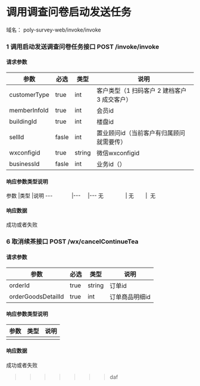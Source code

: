 # 调用调查问卷启动发送任务
域名：  poly-survey-web/invoke/invoke


### 1 调用启动发送调查问卷任务接口 POST  /invoke/invoke
#### 请求参数
参数            |必选     |类型     |说明
---             |---      |---      |---
customerType    |true     |int      |客户类型（1 扫码客户  2 建档客户  3 成交客户）
memberInfoId    |true     |int      |会员id
buildingId      |true     |int      |楼盘id
sellId          |fasle    |int      |置业顾问id（当前客户有归属顾问就需要传）
wxconfigid      |true     |string   |微信wxconfigid
businessId      |fasle    |int      |业务id（）

#### 响应参数类型说明
参数            |类型     |说明
---             |---      |---
无                | 无        |  无

#### 响应数据
成功或者失败


### 6 取消续茶接口   POST  /wx/cancelContinueTea
#### 请求参数
参数            |必选     |类型     |说明
---             |---      |---      |---
orderId         |true     |string   |订单id
orderGoodsDetailId  |true     |int   |订单商品明细id

#### 响应参数类型说明
参数            |类型     |说明
---             |---      |---
                |         |  

#### 响应数据
成功或者失败
>>>>>>> daf
